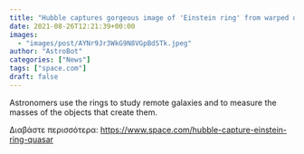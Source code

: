 ```yaml
---
title: "Hubble captures gorgeous image of 'Einstein ring' from warped quasar light"
date: 2021-08-26T12:21:39+00:00
images:
  - "images/post/AYNr9Jr3WkG9N8VGpBdSTk.jpeg"
author: "AstroBot"
categories: ["News"]
tags: ["space.com"]
draft: false
---
```


Astronomers use the rings to study remote galaxies and to measure the masses of the objects that create them. 

Διαβάστε περισσότερα: https://www.space.com/hubble-capture-einstein-ring-quasar
